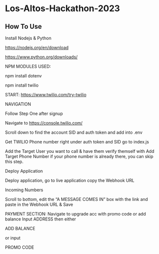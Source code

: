 # Los-Altos-Hackathon-2023

## How To Use
Install Nodejs & Python 

https://nodejs.org/en/download

https://www.python.org/downloads/

NPM MODULES USED:

npm install dotenv

npm install twilio



START: https://www.twilio.com/try-twilio 

NAVIGATION 

Follow Step One after signup

Navigate to https://console.twilio.com/

Scroll down to find the account SID and auth token and add into .env

Get TWILIO Phone number right under auth token and SID go to index.js

Add the Target User you want to call & have them verify themself with Add Target Phone Number if your phone number is already there, you can skip this step. 


Deploy Application

Deploy application, go to live application copy the Webhook URL

Incoming Numbers

Scroll to bottom, edit the “A MESSAGE COMES IN”  box with the link and paste in the Webhook URL & Save

PAYMENT SECTION: Navigate to upgrade acc with promo code or add balance Input ADDRESS then either 

ADD BALANCE

or input

PROMO CODE
